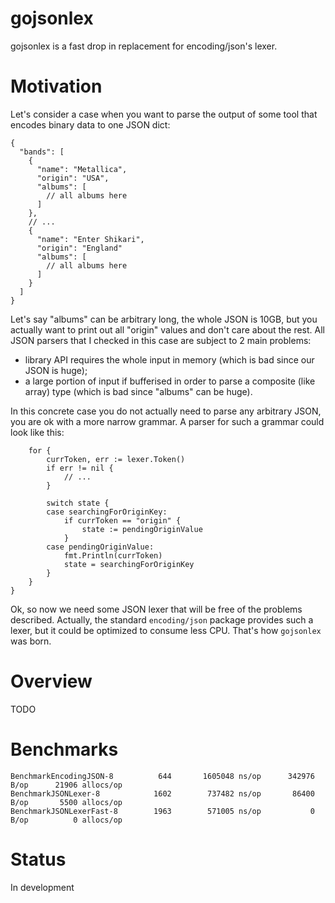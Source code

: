 # gojsonlex 

gojsonlex is a fast drop in replacement for encoding/json's lexer. 

# Motivation

Let's consider a case when you want to parse the output of some tool that encodes binary data to one JSON dict:
```
{
  "bands": [
    {
      "name": "Metallica",
      "origin": "USA",
      "albums": [
        // all albums here
      ]
    },
    // ...
    {
      "name": "Enter Shikari",
      "origin": "England"
      "albums": [
        // all albums here
      ]
    }
  ]
}
```

Let's say "albums" can be arbitrary long, the whole JSON is 10GB, but you actually want to print out all "origin" values and don't care about the rest. All JSON parsers that I checked in this case are subject to 2 main problems:
* library API requires the whole input in memory (which is bad since our JSON is huge);
* a large portion of input if bufferised in order to parse a composite (like array) type (which is bad since "albums" can be huge).

In this concrete case you do not actually need to parse any arbitrary JSON, you are ok with a more narrow grammar. A parser for such a grammar could look like this:

```
	for {
		currToken, err := lexer.Token()
		if err != nil {
			// ...
		}

		switch state {
		case searchingForOriginKey:
			if currToken == "origin" {
				state := pendingOriginValue
			}
		case pendingOriginValue:
			fmt.Println(currToken)
			state = searchingForOriginKey
		}
	}
}
```

Ok, so now we need some JSON lexer that will be free of the problems described. Actually, the standard `encoding/json` package provides such a lexer, but it could be optimized to consume less CPU. That's how `gojsonlex` was born.

# Overview

TODO


# Benchmarks
```
BenchmarkEncodingJSON-8    	     644	   1605048 ns/op	  342976 B/op	   21906 allocs/op
BenchmarkJSONLexer-8       	    1602	    737482 ns/op	   86400 B/op	    5500 allocs/op
BenchmarkJSONLexerFast-8   	    1963	    571005 ns/op	       0 B/op	       0 allocs/op
```

# Status

In development
